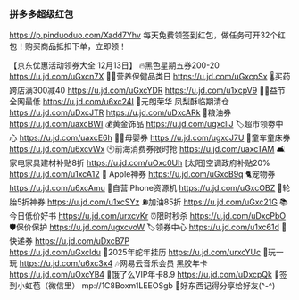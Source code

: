 ### 拼多多超级红包
https://p.pinduoduo.com/Xadd7Yhv
每天免费领签到红包，做任务可开32个红包！购买商品抵扣下单，立即领！

【京东优惠活动领券大全 12月13日】
🔥黑色星期五券200-20
https://u.jd.com/uGxcn7X
👍🏻营养保健品类日
https://u.jd.com/uGxcpSx
🌡买药跨店满300减40
https://u.jd.com/uGxcYDR
https://u.jd.com/u1xcpV9
💪🏻益节全网最低
https://u.jd.com/u6xc24I
🍰元朗荣华 凤梨酥临期清仓
https://u.jd.com/uDxcJTR
https://u.jd.com/uDxcARk
🍚粮油券
https://u.jd.com/uaxcBWI
💰黄金饰品
https://u.jd.com/ugxcliJ
🏷超市领劵中心
https://u.jd.com/uaxcE6h
👶🏻母婴券
https://u.jd.com/ugxcJ7U
🛴童车童床券
https://u.jd.com/u6xcvWx
🕙前海消费券限时抢
https://u.jd.com/uaxcTAM
🛋家电家具建材补贴8折
https://u.jd.com/uOxc0Uh
[太阳]空调政府补贴20% 
https://u.jd.com/u1xcA12
 Apple神券
https://u.jd.com/uGxcB9q
🐈宠物券
https://u.jd.com/u6xcAmu
📱自营iPhone资源机
https://u.jd.com/uGxcOBZ
🛞轮胎5折神券
https://u.jd.com/u1xcSYz
⛽加油85折
https://u.jd.com/uGxc21G
📚今日低价好书
https://u.jd.com/urxcvKr
⏰限时秒杀
https://u.jd.com/uDxcPbO
🛡保价保护
https://u.jd.com/ugxcvoW
🏷领券中心
https://u.jd.com/u1xc61d
🚚快递券
https://u.jd.com/uDxcB7P  
https://u.jd.com/uGxcldu
📅2025年蛇年挂历
https://u.jd.com/urxcYUc
🎰玩一玩
https://u.jd.com/u6xc3x4
🎶网易云音乐会员 黑胶年卡
https://u.jd.com/uOxcYB4
 🛵饿了么VIP年卡8.9
https://u.jd.com/uDxcpQk
🧧签到小虹苞（微信里）
mp://1C8Boxm1LEEOSgb
🌟好东西记得分享给好友(^-^)